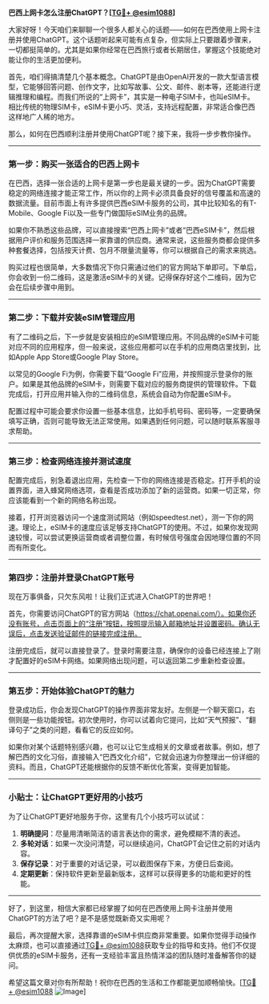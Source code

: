 **巴西上网卡怎么注册ChatGPT？[[TG💪+ @esim1088](https://t.me/s/esim1088)]**

大家好呀！今天咱们来聊聊一个很多人都关心的话题——如何在巴西使用上网卡注册并使用ChatGPT。这个话题听起来可能有点复杂，但实际上只要跟着步骤来，一切都挺简单的。尤其是如果你经常在巴西旅行或者长期居住，掌握这个技能绝对能让你的生活更加便利。

首先，咱们得搞清楚几个基本概念。ChatGPT是由OpenAI开发的一款大型语言模型，它能够回答问题、创作文字，比如写故事、公文、邮件、剧本等，还能进行逻辑推理和编程。而我们所说的“上网卡”，其实是一种电子SIM卡，也叫eSIM卡。相比传统的物理SIM卡，eSIM卡更小巧、灵活，支持远程配置，非常适合像巴西这样地广人稀的地方。

那么，如何在巴西顺利注册并使用ChatGPT呢？接下来，我将一步步教你操作。

---

### 第一步：购买一张适合的巴西上网卡

在巴西，选择一张合适的上网卡是第一步也是最关键的一步。因为ChatGPT需要稳定的网络连接才能正常工作，所以你的上网卡必须具备良好的信号覆盖和高速的数据流量。目前市面上有许多提供巴西eSIM卡服务的公司，其中比较知名的有T-Mobile、Google Fi以及一些专门做国际eSIM业务的品牌。

如果你不熟悉这些品牌，可以直接搜索“巴西上网卡”或者“巴西eSIM卡”，然后根据用户评价和服务范围选择一家靠谱的供应商。通常来说，这些服务商都会提供多种套餐选择，包括按天计费、包月不限量流量等，你可以根据自己的需求来挑选。

购买过程也很简单，大多数情况下你只需通过他们的官方网站下单即可。下单后，你会收到一份二维码，这是激活eSIM卡的关键。记得保存好这个二维码，因为它会在后续步骤中用到。

---

### 第二步：下载并安装eSIM管理应用

有了二维码之后，下一步就是安装相应的eSIM管理应用。不同品牌的eSIM卡可能对应不同的应用程序，但一般来说，这些应用都可以在手机的应用商店里找到，比如Apple App Store或Google Play Store。

以常见的Google Fi为例，你需要下载“Google Fi”应用，并按照提示登录你的账户。如果是其他品牌的eSIM卡，则需要下载对应的服务商提供的管理软件。下载完成后，打开应用并输入你的二维码信息，系统会自动为你配置eSIM卡。

配置过程中可能会要求你设置一些基本信息，比如手机号码、密码等，一定要确保填写正确，否则可能导致无法正常使用。如果遇到任何问题，可以随时联系客服寻求帮助。

---

### 第三步：检查网络连接并测试速度

配置完成后，别急着退出应用，先检查一下你的网络连接是否稳定。打开手机的设置界面，进入蜂窝网络选项，查看是否成功添加了新的运营商。如果一切正常，你应该能看到一个新的网络名称出现。

接着，打开浏览器访问一个速度测试网站（例如speedtest.net），测一下你的网速。理论上，eSIM卡的速度应该足够支持ChatGPT的使用。不过，如果你发现网速较慢，可以尝试更换运营商或者调整位置，有时候信号强度会因地理位置的不同而有所变化。

---

### 第四步：注册并登录ChatGPT账号

现在万事俱备，只欠东风啦！让我们正式进入ChatGPT的世界吧！

首先，你需要访问ChatGPT的官方网站（https://chat.openai.com/）。如果你还没有账号，点击页面上的“注册”按钮，按照提示输入邮箱地址并设置密码。确认无误后，点击发送验证邮件的链接完成注册。

注册完成后，就可以直接登录了。登录时需要注意，确保你的设备已经连接上了刚才配置好的eSIM卡网络。如果网络出现问题，可以返回第二步重新检查设置。

---

### 第五步：开始体验ChatGPT的魅力

登录成功后，你会发现ChatGPT的操作界面非常友好。左侧是一个聊天窗口，右侧则是一些功能按钮。初次使用时，你可以试着向它提问，比如“天气预报”、“翻译句子”之类的问题，看看它的反应如何。

如果你对某个话题特别感兴趣，也可以让它生成相关的文章或者故事。例如，想了解巴西的文化习俗，直接输入“巴西文化介绍”，它就会迅速为你整理出一份详细的资料。而且，ChatGPT还能根据你的反馈不断优化答案，变得更加智能。

---

### 小贴士：让ChatGPT更好用的小技巧

为了让ChatGPT更好地服务于你，这里有几个小技巧可以试试：

1. **明确提问**：尽量用清晰简洁的语言表达你的需求，避免模糊不清的表述。
2. **多轮对话**：如果一次没问清楚，可以继续追问，ChatGPT会记住之前的对话内容。
3. **保存记录**：对于重要的对话记录，可以截图保存下来，方便日后查阅。
4. **定期更新**：保持软件更新至最新版本，这样可以获得更多的功能和更好的性能。

---

好了，到这里，相信大家都已经掌握了如何在巴西使用上网卡注册并使用ChatGPT的方法了吧？是不是感觉既新奇又实用呢？

最后，再次提醒大家，选择靠谱的eSIM卡供应商非常重要。如果你觉得手动操作太麻烦，也可以直接通过[TG💪+ @esim1088](https://t.me/s/esim1088)获取专业的指导和支持。他们不仅提供优质的eSIM卡服务，还有一支经验丰富且热情洋溢的团队随时准备解答你的疑问。

希望这篇文章对你有所帮助！祝你在巴西的生活和工作都能更加顺畅愉快。[[TG💪+ @esim1088](https://t.me/s/esim1088) ![Image](https://i.postimg.cc/4NQfJmqS/Snipaste-2025-05-13-00-14-12.png)]